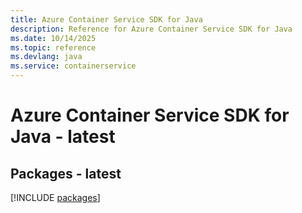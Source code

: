 ```yaml
---
title: Azure Container Service SDK for Java
description: Reference for Azure Container Service SDK for Java
ms.date: 10/14/2025
ms.topic: reference
ms.devlang: java
ms.service: containerservice
---
```

# Azure Container Service SDK for Java - latest
## Packages - latest
[!INCLUDE [packages](container-service-index.md)]